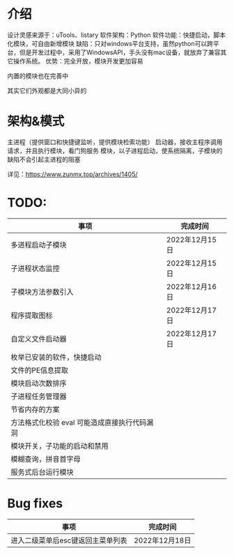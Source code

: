 # 介绍
设计灵感来源于：uTools、listary
软件架构：Python
软件功能：快捷启动，脚本化模块，可自由新增模块
缺陷：只对windows平台支持，虽然python可以跨平台，但是开发过程中，采用了WindowsAPI，手头没有mac设备，就放弃了兼容其它操作系统。
优势：完全开放，模块开发更加容易

内置的模块也在完善中

其实它们外观都是大同小异的
# 架构&模式
主进程（提供窗口和快捷键监听，提供模块检索功能）
启动器，接收主程序调用请求，并且执行模块，看门狗服务
模块，以子进程启动，使系统隔离，子模块的缺陷不会引起主进程的阻塞

详见：https://www.zunmx.top/archives/1405/

# TODO:

| 事项| 完成时间 |
| --- | --- |
|多进程启动子模块| 2022年12月15日 |
|子进程状态监控 |2022年12月15日 |
|子模块方法参数引入| 2022年12月16日 |
|程序提取图标 |2022年12月17日 |
|自定义文件启动器 |2022年12月17日 |
|枚举已安装的软件，快捷启动|
|文件的PE信息提取|
|模块启动次数排序|
|子进程任务管理器|
|节省内存的方案|
|方法格式化校验 eval 可能造成直接执行代码漏洞|
|模块开关，子功能的启动和禁用|
|模糊查询，拼音首字母|
|服务式后台运行模块|

# Bug fixes

| 事项| 完成时间 |
| --- | --- |
|进入二级菜单后esc键返回主菜单列表| 2022年12月18日 |
